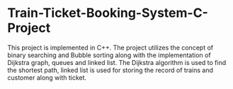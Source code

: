 # Train-Ticket-Booking-System-C-Project
This project is implemented in C++. The project utilizes the concept of binary searching and Bubble sorting along with the implementation of Dijkstra graph, queues and linked list. The Dijkstra algorithm is used to find the shortest path, linked list is used for storing the record of trains and customer along with ticket. 
